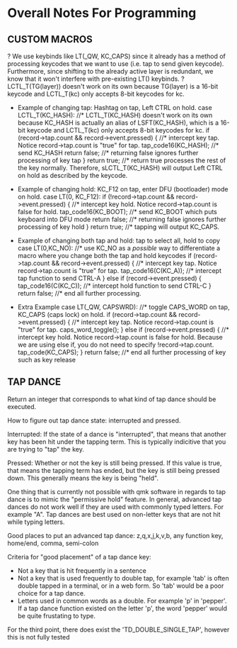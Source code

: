 # Overall Notes For Programming
##  CUSTOM MACROS
? We use keybinds like LT(_QW, KC_CAPS) since it already has a method of processing keycodes that we want to use (i.e. tap to send given keycode). Furthermore, since shifting to the already active layer is redundant, we know that it won't interfere with pre-existing LT() keybinds.
? LCTL_T(TG(layer)) doesn't work on its own because TG(layer) is a 16-bit keycode and LCTL_T(kc) only accepts 8-bit keycodes for kc.

* Example of changing tap: Hashtag on tap, Left CTRL on hold. 
case LCTL_T(KC_HASH):         //* LCTL_T(KC_HASH) doesn't work on its own because KC_HASH is actually an alias of LSFT(KC_HASH), which is a 16-bit keycode and LCTL_T(kc) only accepts 8-bit keycodes for kc.
    if (record->tap.count && record->event.pressed) { //* intercept key tap. Notice record->tap.count is "true" for tap.
        tap_code16(KC_HASH);  //* send KC_HASH
        return false;         //* returning false ignores further processing of key tap
    }
    return true;              //* return true processes the rest of the key normally. Therefore, sLCTL_T(KC_HASH) will output Left CTRL on hold as described by the keycode.

* Example of changing hold: KC_F12 on tap, enter DFU (bootloader) mode on hold.
case LT(0, KC_F12):
    if (!record->tap.count && record->event.pressed) { //* intercept key hold. Notice record->tap.count is false for hold.
        tap_code16(KC_BOOT);                           //* send KC_BOOT which puts keyboard into DFU mode
        return false;                                  //* returning false ignores further processing of key hold
    }
    return true;                                       //* tapping will output KC_CAPS.

* Example of changing both tap and hold: tap to select all, hold to copy
case LT(0,KC_NO): //* use KC_NO as a _possible_ way to differentiate a macro where you change both the tap and hold keycodes
    if (record->tap.count && record->event.pressed) { //* intercept key tap. Notice record->tap.count is "true" for tap.
        tap_code16(C(KC_A)); //* intercept tap function to send CTRL-A
    } else if (record->event.pressed) {
        tap_code16(C(KC_C)); //* intercept hold function to send CTRL-C
    }
    return false;            //* end all further processing.

* Extra Example
case LT(_QW, CAPSWRD): //* toggle CAPS_WORD on tap, KC_CAPS (caps lock) on hold.
    if (record->tap.count && record->event.pressed) { //* intercept key tap. Notice record->tap.count is "true" for tap.
        caps_word_toggle();
    } else if (record->event.pressed) { //* intercept key hold. Notice record->tap.count is false for hold. Because we are using else if, you do not need to specify !record->tap.count.
        tap_code(KC_CAPS);
    }
    return false; //* end all further processing of key such as key release

## TAP DANCE
Return an integer that corresponds to what kind of tap dance should be executed.

How to figure out tap dance state: interrupted and pressed.

Interrupted: If the state of a dance is "interrupted", that means that another key has been hit
under the tapping term. This is typically indicitive that you are trying to "tap" the key.

Pressed: Whether or not the key is still being pressed. If this value is true, that means the tapping term
has ended, but the key is still being pressed down. This generally means the key is being "held".

One thing that is currently not possible with qmk software in regards to tap dance is to mimic the "permissive hold"
feature. In general, advanced tap dances do not work well if they are used with commonly typed letters.
For example "A". Tap dances are best used on non-letter keys that are not hit while typing letters.

Good places to put an advanced tap dance:
z,q,x,j,k,v,b, any function key, home/end, comma, semi-colon

Criteria for "good placement" of a tap dance key:
* Not a key that is hit frequently in a sentence
* Not a key that is used frequently to double tap, for example 'tab' is often double tapped in a terminal, or
    in a web form. So 'tab' would be a poor choice for a tap dance.
* Letters used in common words as a double. For example 'p' in 'pepper'. If a tap dance function existed on the
    letter 'p', the word 'pepper' would be quite frustating to type.

For the third point, there does exist the 'TD_DOUBLE_SINGLE_TAP', however this is not fully tested
